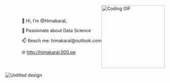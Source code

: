 <div style="display: flex; align-items: center; flex-direction: row-reverse;">
  <img src="https://i.giphy.com/media/v1.Y2lkPTc5MGI3NjExMXM2bGx3djA5cDk0c215YzEzMjZtaHN2bnA2bXU5Y3k0YmtvbGNhcyZlcD12MV9pbnRlcm5hbF9naWZfYnlfaWQmY3Q9Zw/u2pmTWUi0MXjyrMaVj/giphy.gif" width="200px" height="200px" alt="Coding GIF">
  <div style=`margin-right: 20px;`>
    <p>👋 Hi, I’m @HimakaraL</p>
    <p>💞️ Passionate about Data Science</p>
    <p>📫 Reach me: himakaral@outlook.com</p>
    <p>🌐 <a href="http://himakaral.000.pe">http://himakaral.000.pe</a></p>
  </div>
</div>


![Untitled design](https://github.com/HimakaraL/HimakaraL/assets/143909843/2ec43317-797f-4345-b015-2c3837578859)

